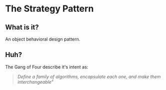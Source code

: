 # The Strategy Pattern

## What is it?

An object behavioral design pattern.

## Huh?

The Gang of Four describe it's intent as:

> *Define a family of algorithms, encapsulate each one, and make them interchangeable"*


